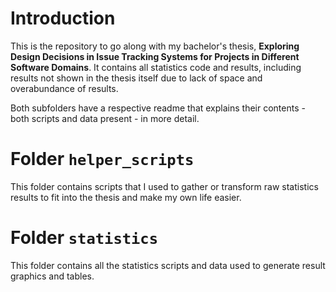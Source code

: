 # Introduction

This is the repository to go along with my bachelor's thesis, **Exploring Design Decisions in Issue Tracking Systems for Projects in Different Software Domains**. It contains all statistics code and results, including results not shown in the thesis itself due to lack of space and overabundance of results.

Both subfolders have a respective readme that explains their contents - both scripts and data present - in more detail.

# Folder `helper_scripts`

This folder contains scripts that I used to gather or transform raw statistics results to fit into the thesis and make my own life easier.

# Folder `statistics`

This folder contains all the statistics scripts and data used to generate result graphics and tables.